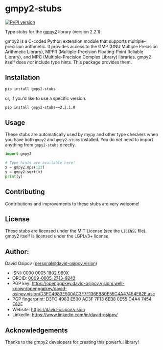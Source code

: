 # gmpy2-stubs

[![PyPI version](https://badge.fury.io/py/gmpy2-stubs.svg)](https://badge.fury.io/py/gmpy2-stubs)

Type stubs for the [gmpy2](https://pypi.org/project/gmpy2/) library (version 2.2.1).

gmpy2 is a C-coded Python extension module that supports multiple-precision arithmetic.  It provides access to the GMP (GNU Multiple Precision Arithmetic Library), MPFR (Multiple-Precision Floating-Point Reliable Library), and MPC (Multiple-Precision Complex Library) libraries.  gmpy2 itself does *not* include type hints. This package provides them.

## Installation

```bash
pip install gmpy2-stubs
```
or, if you'd like to use a specific version.
```bash
pip install gmpy2-stubs==2.2.1.0
```

## Usage
These stubs are automatically used by mypy and other type checkers when you have both `gmpy2` and `gmpy2-stubs` installed.  You do *not* need to import anything from `gmpy2-stubs` directly.

```python
import gmpy2

# Type hints are available here!
x = gmpy2.mpz(123)
y = gmpy2.sqrt(x)
print(y)

```

## Contributing

Contributions and improvements to these stubs are very welcome!  

## License

These stubs are licensed under the MIT License (see the `LICENSE` file).  gmpy2 itself is licensed under the LGPLv3+ license.

## Author:

David Osipov (personal@david-osipov.vision)
*   ISNI: [0000 0005 1802 960X](https://isni.org/isni/000000051802960X)
*   ORCID: [0009-0005-2713-9242](https://orcid.org/0009-0005-2713-9242)
*   PGP key: https://openpgpkey.david-osipov.vision/.well-known/openpgpkey/david-osipov.vision/D3FC4983E500AC3F7F136EB80E55C4A47454E82E.asc
*   PGP fingerprint: D3FC 4983 E500 AC3F 7F13 6EB8 0E55 C4A4 7454 E82E
*   Website: https://david-osipov.vision
*   LinkedIn: https://www.linkedin.com/in/david-osipov/

## Acknowledgements

Thanks to the gmpy2 developers for creating this powerful library!
